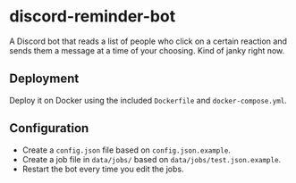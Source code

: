 # discord-reminder-bot

A Discord bot that reads a list of people who click on a certain reaction and sends them a message at a time of your choosing. Kind of janky right now.

## Deployment

Deploy it on Docker using the included `Dockerfile` and `docker-compose.yml`.

## Configuration

* Create a `config.json` file based on `config.json.example`.
* Create a job file in `data/jobs/` based on `data/jobs/test.json.example`.
* Restart the bot every time you edit the jobs.
